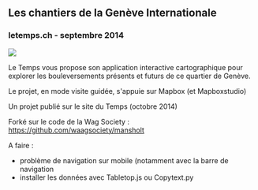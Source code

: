 ## Les chantiers de la Genève Internationale
### letemps.ch - septembre 2014



![](http://www.letemps.ch/rw/Le_Temps/Quotidien/2014/10/03/Suisse/ImagesWeb/scroll1--672x359.jpg)

Le Temps vous propose son application interactive cartographique pour explorer les bouleversements présents et futurs de ce quartier de Genève.

Le projet, en mode visite guidée, s'appuie sur Mapbox (et Mapboxstudio)

Un projet publié sur le site du Temps (octobre 2014) 

Forké sur le code de la Wag Society : https://github.com/waagsociety/mansholt

A faire : 
- problème de navigation sur mobile (notamment avec la barre de navigation
- installer les données avec Tabletop.js ou Copytext.py


